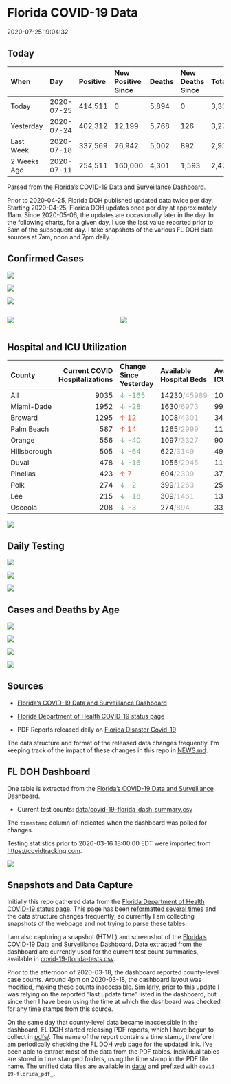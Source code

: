 Florida COVID-19 Data
================
2020-07-25 19:04:32

## Today

| When        | Day        | Positive | New Positive Since | Deaths | New Deaths Since | Total     |
| :---------- | :--------- | :------- | :----------------- | :----- | :--------------- | :-------- |
| Today       | 2020-07-25 | 414,511  | 0                  | 5,894  | 0                | 3,336,377 |
| Yesterday   | 2020-07-24 | 402,312  | 12,199             | 5,768  | 126              | 3,276,636 |
| Last Week   | 2020-07-18 | 337,569  | 76,942             | 5,002  | 892              | 2,931,988 |
| 2 Weeks Ago | 2020-07-11 | 254,511  | 160,000            | 4,301  | 1,593            | 2,475,299 |

Parsed from the [Florida’s COVID-19 Data and Surveillance
Dashboard](https://fdoh.maps.arcgis.com/apps/opsdashboard/index.html#/8d0de33f260d444c852a615dc7837c86).

Prior to 2020-04-25, Florida DOH published updated data twice per day.
Starting 2020-04-25, Florida DOH updates once per day at approximately
11am. Since 2020-05-06, the updates are occasionally later in the day.
In the following charts, for a given day, I use the last value reported
prior to 8am of the subsequent day. I take snapshots of the various FL
DOH data sources at 7am, noon and 7pm daily.

## Confirmed Cases

![](plots/covid-19-florida-daily-test-changes.png)

![](plots/covid-19-florida-deaths-by-day.png)

![](plots/covid-19-florida-county-top-6.png)

<div class="columns">

<div class="column is-full-mobile">

![](plots/covid-19-florida-testing.png)

</div>

<div class="column is-full-mobile">

![](plots/covid-19-florida-total-positive.png)

</div>

</div>

## Hospital and ICU Utilization

| County       | Current COVID Hospitalizations | Change Since Yesterday                     | Available Hospital Beds                      | Available ICU Beds                         |
| :----------- | -----------------------------: | :----------------------------------------- | :------------------------------------------- | :----------------------------------------- |
| All          |                           9035 | <span style="color: #6BAA75">↓ -165</span> | 14230<span style="color: #aaa">/45989</span> | 1033<span style="color: #aaa">/5140</span> |
| Miami-Dade   |                           1952 | <span style="color: #6BAA75">↓ -28</span>  | 1630<span style="color: #aaa">/6973</span>   | 99<span style="color: #aaa">/901</span>    |
| Broward      |                           1295 | <span style="color: #EC4E20">↑ 12</span>   | 1008<span style="color: #aaa">/4301</span>   | 34<span style="color: #aaa">/492</span>    |
| Palm Beach   |                            587 | <span style="color: #EC4E20">↑ 14</span>   | 1265<span style="color: #aaa">/2999</span>   | 114<span style="color: #aaa">/310</span>   |
| Orange       |                            556 | <span style="color: #6BAA75">↓ -40</span>  | 1097<span style="color: #aaa">/3327</span>   | 90<span style="color: #aaa">/282</span>    |
| Hillsborough |                            505 | <span style="color: #6BAA75">↓ -64</span>  | 622<span style="color: #aaa">/3149</span>    | 49<span style="color: #aaa">/331</span>    |
| Duval        |                            478 | <span style="color: #6BAA75">↓ -16</span>  | 1055<span style="color: #aaa">/2945</span>   | 110<span style="color: #aaa">/331</span>   |
| Pinellas     |                            423 | <span style="color: #EC4E20">↑ 7</span>    | 604<span style="color: #aaa">/2309</span>    | 37<span style="color: #aaa">/253</span>    |
| Polk         |                            274 | <span style="color: #6BAA75">↓ -2</span>   | 399<span style="color: #aaa">/1263</span>    | 25<span style="color: #aaa">/145</span>    |
| Lee          |                            215 | <span style="color: #6BAA75">↓ -18</span>  | 309<span style="color: #aaa">/1461</span>    | 13<span style="color: #aaa">/128</span>    |
| Osceola      |                            208 | <span style="color: #6BAA75">↓ -3</span>   | 274<span style="color: #aaa">/894</span>     | 33<span style="color: #aaa">/96</span>     |

![](plots/covid-19-florida-icu-usage.png)

## Daily Testing

![](plots/covid-19-florida-tests-per-case.png)

<!-- ![](plots/covid-19-florida-change-new-cases.png) -->

![](plots/covid-19-florida-tests-percent-positive.png)

![](plots/covid-19-florida-test-and-case-growth.png)

## Cases and Deaths by Age

![](plots/covid-19-florida-weekly-events-by-age.png)

![](plots/covid-19-florida-age.png)

![](plots/covid-19-florida-age-deaths.png)

![](plots/covid-19-florida-age-sex.png)

## Sources

  - [Florida’s COVID-19 Data and Surveillance
    Dashboard](https://fdoh.maps.arcgis.com/apps/opsdashboard/index.html#/8d0de33f260d444c852a615dc7837c86)

  - [Florida Department of Health COVID-19 status
    page](http://www.floridahealth.gov/diseases-and-conditions/COVID-19/)

  - PDF Reports released daily on [Florida Disaster
    Covid-19](http://www.floridahealth.gov/diseases-and-conditions/COVID-19/)

The data structure and format of the released data changes frequently.
I’m keeping track of the impact of these changes in this repo in
[NEWS.md](NEWS.md).

## FL DOH Dashboard

One table is extracted from the [Florida’s COVID-19 Data and
Surveillance
Dashboard](https://fdoh.maps.arcgis.com/apps/opsdashboard/index.html#/8d0de33f260d444c852a615dc7837c86).

  - Current test counts:
    [data/covid-19-florida\_dash\_summary.csv](data/covid-19-florida_dash_summary.csv)

The `timestamp` column of indicates when the dashboard was polled for
changes.

Testing statistics prior to 2020-03-16 18:00:00 EDT were imported from
<https://covidtracking.com>.

![](screenshots/fodh_maps_arcgis_com__apps__opsdashboard.png)

## Snapshots and Data Capture

Initially this repo gathered data from the [Florida Department of Health
COVID-19 status
page](http://www.floridahealth.gov/diseases-and-conditions/COVID-19/).
This page has been [reformatted several
times](screenshots/floridahealth_gov__diseases-and-conditions__COVID-19.png)
and the data structure changes frequently, so currently I am collecting
snapshots of the webpage and not trying to parse these tables.

I am also capturing a snapshot (HTML) and screenshot of the [Florida’s
COVID-19 Data and Surveillance
Dashboard](https://fdoh.maps.arcgis.com/apps/opsdashboard/index.html#/8d0de33f260d444c852a615dc7837c86).
Data extracted from the dashboard are currently used for the current
test count summaries, available in
[covid-19-florida-tests.csv](covid-19-florida-tests.csv).

Prior to the afternoon of 2020-03-18, the dashboard reported
county-level case counts. Around 4pm on 2020-03-18, the dashboard layout
was modified, making these counts inaccessible. Similarly, prior to this
update I was relying on the reported “last update time” listed in the
dashboard, but since then I have been using the time at which the
dashboard was checked for any time stamps from this source.

On the same day that county-level data became inaccessible in the
dashboard, FL DOH started releasing PDF reports, which I have begun to
collect in [pdfs/](pdfs/). The name of the report contains a time stamp,
therefore I am periodically checking the FL DOH web page for the updated
link. I’ve been able to extract most of the data from the PDF tables.
Individual tables are stored in time stamped folders, using the time
stamp in the PDF file name. The unified data files are available in
[data/](data/) and prefixed with `covid-19-florida_pdf_`.
